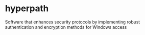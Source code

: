 # hyperpath
Software that enhances security protocols by implementing robust authentication and encryption methods for Windows access
